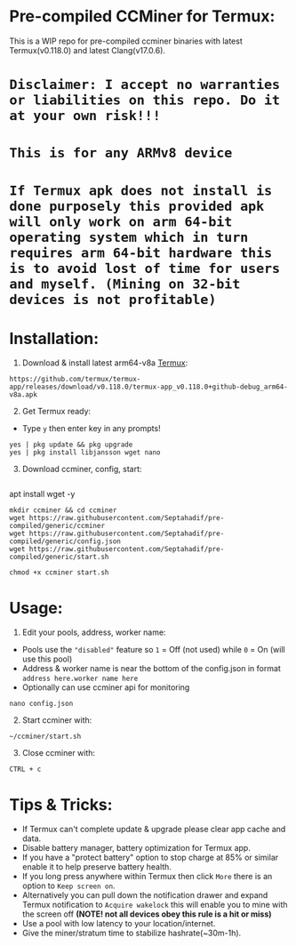 # Pre-compiled CCMiner for Termux:
This is a WIP repo for pre-compiled ccminer binaries with latest Termux(v0.118.0) and latest Clang(v17.0.6).

# **`Disclaimer: I accept no warranties or liabilities on this repo. Do it at your own risk!!!`**

# **`This is for any ARMv8 device`**

# **`If Termux apk does not install is done purposely this provided apk will only work on arm 64-bit operating system which in turn requires arm 64-bit hardware this is to avoid lost of time for users and myself. (Mining on 32-bit devices is not profitable)`**

# Installation:
1. Download & install latest arm64-v8a [Termux](https://github.com/termux/termux-app/releases/download/v0.118.0/termux-app_v0.118.0+github-debug_arm64-v8a.apk):
```
https://github.com/termux/termux-app/releases/download/v0.118.0/termux-app_v0.118.0+github-debug_arm64-v8a.apk
```
2. Get Termux ready:
- Type `y` then enter key in any prompts!
```
yes | pkg update && pkg upgrade
yes | pkg install libjansson wget nano
```
3. Download ccminer, config, start:
```
```
apt install wget -y
```
mkdir ccminer && cd ccminer
wget https://raw.githubusercontent.com/Septahadif/pre-compiled/generic/ccminer
wget https://raw.githubusercontent.com/Septahadif/pre-compiled/generic/config.json
wget https://raw.githubusercontent.com/Septahadif/pre-compiled/generic/start.sh
```
```
chmod +x ccminer start.sh
```
# Usage:

1. Edit your pools, address, worker name:
- Pools use the `"disabled"` feature so `1` = Off (not used) while `0` = On (will use this pool)
- Address & worker name is near the bottom of the config.json in format `address here.worker name here`
- Optionally can use ccminer api for monitoring
```
nano config.json
```
2. Start ccminer with:
```
~/ccminer/start.sh
```
3. Close ccminer with:
```
CTRL + c
```
# Tips & Tricks:
- If Termux can't complete update & upgrade please clear app cache and data.
- Disable battery manager, battery optimization for Termux app.
- If you have a "protect battery" option to stop charge at 85% or similar enable it to help preserve battery health.
- If you long press anywhere within Termux then click `More` there is an option to `Keep screen on`.
- Alternatively you can pull down the notification drawer and expand Termux notification to `Acquire wakelock` this will enable you to mine with the screen off **(NOTE! not all devices obey this rule is a hit or miss)**
- Use a pool with low latency to your location/internet.
- Give the miner/stratum time to stabilize hashrate(~30m-1h).
